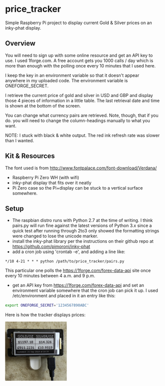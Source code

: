 # price_tracker

Simple Raspberry Pi project to display current Gold & Silver prices on an
inky-phat display.
    
## Overview

You will need to sign up with some online resource and get an API key to use.
I used 1forge.com. A free account gets you 1000 calls / day which is more than enough with the polling once every
10 minutes that I used here.

I keep the key in an environment variable so that it doesn't appear anywhere in my uploaded code. The environment
variable is ONEFORGE_SECRET.

I retrieve the current price of gold and silver in USD and GBP and display those 4 pieces of information in a little
table. The last retrieval date and time is shown at the bottom of the screen.

You can change what currency pairs are retrieved. 
Note, though, that if you do. you will need to change the column-headings manually to what you want.

NOTE: I stuck with black & white output. The red ink refresh rate was slower than I wanted.

## Kit & Resources

The font used is from http://www.fontpalace.com/font-download/Verdana/

* Raspberry Pi Zero WH (with wifi)
* inky-phat display that fits over it neatly
* Pi Zero case so the Pi+display can be stuck to a vertical surface somewhere.
    
## Setup

* The raspbian distro runs with Python 2.7 at the time of writing. I think pairs.py will run fine against the latest versions of Python 3.x since a quick test after running through 2to3 only showed the formatting strings were changed to lose the unicode marker.
* install the inky-phat library per the instructions on their github repo at https://github.com/pimoroni/inky-phat
* add a cron job using 'crontab -e', and adding a line like: 
```cron
*/10 4-21 * * * python /path/to/price_tracker/pairs.py
```
This particular one polls the https://1forge.com/forex-data-api site once every 10 minutes between 4 a.m. and 9 p.m.
* get an API key from https://1forge.com/forex-data-api and set an environment variable somewhere that the cron job can pick it up. I used /etc/environment and placed in it an entry like this: 
```bash
export ONEFORGE_SECRET='1234567890ABC'
```

Here is how the tracker displays prices:

<img src="./price_tracker.jpg" alt="photo" width="200"/>

